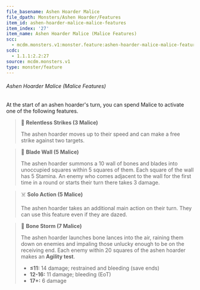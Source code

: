 ```yaml
---
file_basename: Ashen Hoarder Malice
file_dpath: Monsters/Ashen Hoarder/Features
item_id: ashen-hoarder-malice-malice-features
item_index: '27'
item_name: Ashen Hoarder Malice (Malice Features)
scc:
  - mcdm.monsters.v1:monster.feature:ashen-hoarder-malice-malice-features
scdc:
  - 1.1.1:2.2:27
source: mcdm.monsters.v1
type: monster/feature
---
```


###### Ashen Hoarder Malice (Malice Features)

At the start of an ashen hoarder's turn, you can spend Malice to activate one of the following features.

<!-- -->
> 👤 **Relentless Strikes (3 Malice)**
>
> The ashen hoarder moves up to their speed and can make a free strike against two targets.

<!-- -->
> 🔳 **Blade Wall (5 Malice)**
>
> The ashen hoarder summons a 10 wall of bones and blades into unoccupied squares within 5 squares of them. Each square of the wall has 5 Stamina. An enemy who comes adjacent to the wall for the first time in a round or starts their turn there takes 3 damage.

<!-- -->
> ☠️ **Solo Action (5 Malice)**
>
> The ashen hoarder takes an additional main action on their turn. They can use this feature even if they are dazed.

<!-- -->
> 🔳 **Bone Storm (7 Malice)**
>
> The ashen hoarder launches bone lances into the air, raining them down on enemies and impaling those unlucky enough to be on the receiving end. Each enemy within 20 squares of the ashen hoarder makes an **Agility test**.
>
> - **≤11:** 14 damage; restrained and bleeding (save ends)
> - **12-16:** 11 damage; bleeding (EoT)
> - **17+:** 6 damage
